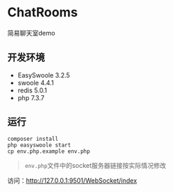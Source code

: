
# ChatRooms

简易聊天室demo

## 开发环境

- EasySwoole 3.2.5
- swoole 4.4.1
- redis 5.0.1
- php 7.3.7

## 运行

```shell
composer install
php easyswoole start
cp env.php.example env.php
```

> `env.php`文件中的socket服务器链接按实际情况修改

访问：http://127.0.0.1:9501/WebSocket/index
